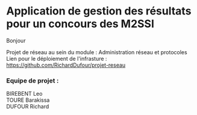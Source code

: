 Application de gestion des résultats pour un concours des M2SSI
=========
Bonjour

Projet de réseau au sein du module : Administration réseau et protocoles \
Lien pour le déploiement de l'infrasture : https://github.com/RichardDufour/projet-reseau

### Equipe de projet :
BIREBENT Leo \
TOURE Barakissa \
DUFOUR Richard
